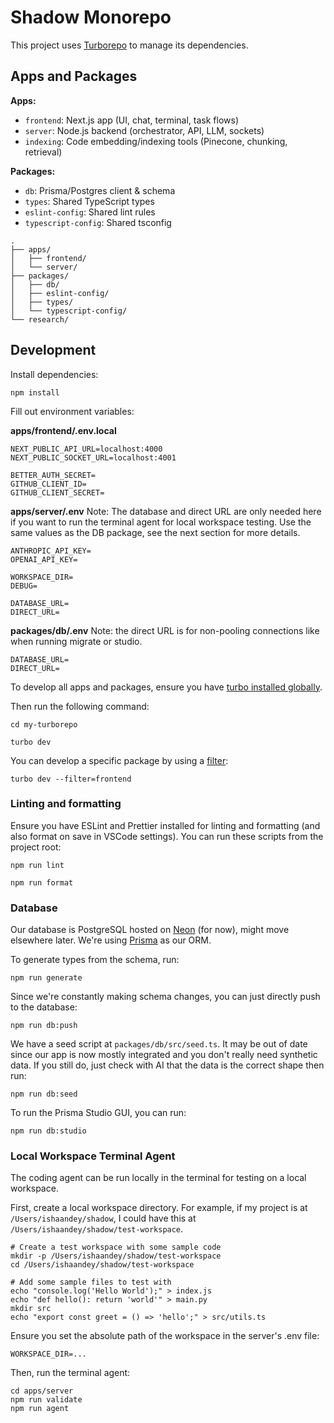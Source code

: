 # Shadow Monorepo

This project uses [Turborepo](https://turborepo.com/docs) to manage its dependencies.

## Apps and Packages

**Apps:**

- `frontend`: Next.js app (UI, chat, terminal, task flows)
- `server`: Node.js backend (orchestrator, API, LLM, sockets)
- `indexing`: Code embedding/indexing tools (Pinecone, chunking, retrieval)

**Packages:**

- `db`: Prisma/Postgres client & schema
- `types`: Shared TypeScript types
- `eslint-config`: Shared lint rules
- `typescript-config`: Shared tsconfig

```
.
├── apps/
│   ├── frontend/
│   └── server/
├── packages/
│   ├── db/
│   ├── eslint-config/
│   ├── types/
│   └── typescript-config/
└── research/
```

## Development

Install dependencies:

```
npm install
```

Fill out environment variables:

**apps/frontend/.env.local**

```
NEXT_PUBLIC_API_URL=localhost:4000
NEXT_PUBLIC_SOCKET_URL=localhost:4001

BETTER_AUTH_SECRET=
GITHUB_CLIENT_ID=
GITHUB_CLIENT_SECRET=
```

**apps/server/.env**
Note: The database and direct URL are only needed here if you want to run the terminal agent for local workspace testing. Use the same values as the DB package, see the next section for more details.

```
ANTHROPIC_API_KEY=
OPENAI_API_KEY=

WORKSPACE_DIR=
DEBUG=

DATABASE_URL=
DIRECT_URL=
```

**packages/db/.env**
Note: the direct URL is for non-pooling connections like when running migrate or studio.

```
DATABASE_URL=
DIRECT_URL=
```

To develop all apps and packages, ensure you have [turbo installed globally](<(https://turborepo.com/docs/getting-started/installation#global-installation)>).

Then run the following command:

```
cd my-turborepo

turbo dev
```

You can develop a specific package by using a [filter](https://turborepo.com/docs/crafting-your-repository/running-tasks#using-filters):

```
turbo dev --filter=frontend
```

### Linting and formatting

Ensure you have ESLint and Prettier installed for linting and formatting (and also format on save in VSCode settings). You can run these scripts from the project root:

```
npm run lint

npm run format
```

### Database

Our database is PostgreSQL hosted on [Neon](https://neon.tech/) (for now), might move elsewhere later. We're using [Prisma](https://www.prisma.io/) as our ORM.

To generate types from the schema, run:

```
npm run generate
```

Since we're constantly making schema changes, you can just directly push to the database:

```
npm run db:push
```

We have a seed script at `packages/db/src/seed.ts`. It may be out of date since our app is now mostly integrated and you don't really need synthetic data. If you still do, just check with AI that the data is the correct shape then run:

```
npm run db:seed
```

To run the Prisma Studio GUI, you can run:

```
npm run db:studio
```

### Local Workspace Terminal Agent

The coding agent can be run locally in the terminal for testing on a local workspace.

First, create a local workspace directory. For example, if my project is at `/Users/ishaandey/shadow`, I could have this at `/Users/ishaandey/shadow/test-workspace`.

```
# Create a test workspace with some sample code
mkdir -p /Users/ishaandey/shadow/test-workspace
cd /Users/ishaandey/shadow/test-workspace

# Add some sample files to test with
echo "console.log('Hello World');" > index.js
echo "def hello(): return 'world'" > main.py
mkdir src
echo "export const greet = () => 'hello';" > src/utils.ts
```

Ensure you set the absolute path of the workspace in the server's .env file:

```
WORKSPACE_DIR=...
```

Then, run the terminal agent:

```
cd apps/server
npm run validate
npm run agent
```
